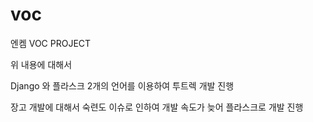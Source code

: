 # voc
엔켐 VOC PROJECT

위 내용에 대해서

Django 와 플라스크 2개의 언어를 이용하여 투트렉 개발 진행

장고 개발에 대해서 숙련도 이슈로 인하여 개발 속도가 늦어 플라스크로 개발 진행
